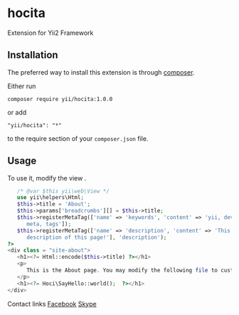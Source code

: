 # hocita
Extension for Yii2 Framework

Installation
------------

The preferred way to install this extension is through [composer](http://getcomposer.org/download/).

Either run

```
composer require yii/hocita:1.0.0
```

or add

```
"yii/hocita": "*"
```

to the require section of your `composer.json` file.



Usage
-----
To use it, modify the view .
````php
   /* @var $this yii\web\View */
   use yii\helpers\Html;
   $this->title = 'About';
   $this->params['breadcrumbs'][] = $this->title;
   $this->registerMetaTag(['name' => 'keywords', 'content' => 'yii, developing, views,
      meta, tags']);
   $this->registerMetaTag(['name' => 'description', 'content' => 'This is the
      description of this page!'], 'description');
?>
<div class = "site-about">
   <h1><?= Html::encode($this->title) ?></h1>
   <p>
      This is the About page. You may modify the following file to customize its content:
   </p>
   <h1><?= Hoci\SayHello::world();  ?></h1>
</div>
````

Contact links
[Facebook](https://www.facebook.com/kris.top.50)
[Skype](thangtk2)
